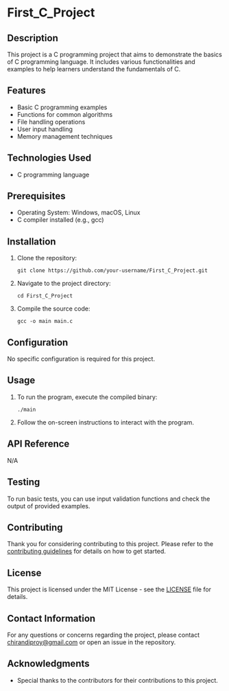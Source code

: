 # First_C_Project

## Description
This project is a C programming project that aims to demonstrate the basics of C programming language. It includes various functionalities and examples to help learners understand the fundamentals of C.

## Features
- Basic C programming examples
- Functions for common algorithms
- File handling operations
- User input handling
- Memory management techniques

## Technologies Used
- C programming language

## Prerequisites
- Operating System: Windows, macOS, Linux
- C compiler installed (e.g., gcc)

## Installation
1. Clone the repository:
   ```
   git clone https://github.com/your-username/First_C_Project.git
   ```
2. Navigate to the project directory:
   ```
   cd First_C_Project
   ```
3. Compile the source code:
   ```
   gcc -o main main.c
   ```

## Configuration
No specific configuration is required for this project.

## Usage
1. To run the program, execute the compiled binary:
   ```
   ./main
   ```
2. Follow the on-screen instructions to interact with the program.

## API Reference
N/A

## Testing
To run basic tests, you can use input validation functions and check the output of provided examples.

## Contributing
Thank you for considering contributing to this project. Please refer to the [contributing guidelines](CONTRIBUTING.md) for details on how to get started.

## License
This project is licensed under the MIT License - see the [LICENSE](LICENSE) file for details.

## Contact Information
For any questions or concerns regarding the project, please contact chirandiproy@gmail.com or open an issue in the repository.

## Acknowledgments
- Special thanks to the contributors for their contributions to this project.
